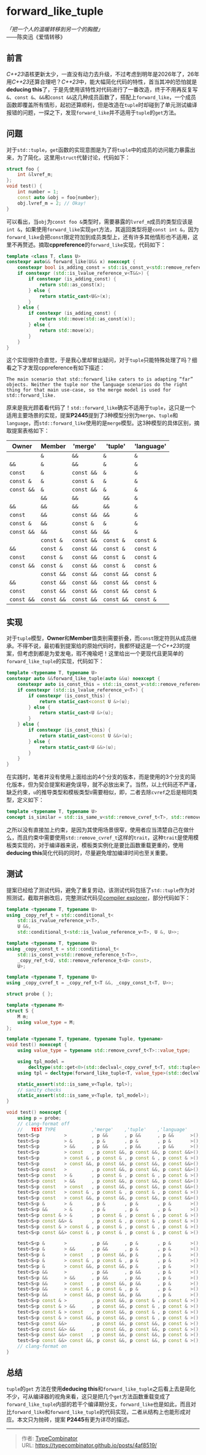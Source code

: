 # forward_like_tuple

*「把一个人的温暖转移到另一个的胸膛」*  
——陈奕迅《爱情转移》

## 前言

*C++23*语核更新太少，一直没有动力去升级，不过考虑到明年是2026年了，26年用*C++23*还算合理吧？*C++23*中，能大幅简化代码的特性，首当其冲的恐怕就是**deducing this**了，于是先使用该特性对代码进行了一番改造，终于不用再反复写`&`、`const &`、`&&`和`const &&`这几种成员函数了，搭配上`forward_like`，一个成员函数即覆盖所有情形，起初还算顺利，但是改造在`tuple`时却碰到了单元测试编译报错的问题，一探之下，发现`forward_like`并不适用于`tuple`的`get`方法。
<!--more-->
## 问题

对于`std::tuple`，`get`函数的实现意图是为了将`tuple`中的成员的访问能力暴露出来，为了简化，这里用`struct`代替讨论，代码如下：

```c++
struct foo {
    int &lvref_m;
};
void test() {
    int number = 1;
    const auto &obj = foo{number};
    obj.lvref_m = 2; // Okay!
}
```

可以看出，当`obj`为`const foo &`类型时，需要暴露的`lvref_m`成员的类型应该是`int &`，如果使用`forward_like`实现`get`方法，其返回类型将是`const int &`，因为`forward_like`会把`const`限定符加到成员类型上，还有许多其他情形也不适用，这里不再赘述。摘取**cppreference**的`forward_like`实现，代码如下：

```c++
template <class T, class U>
constexpr auto&& forward_like(U&& x) noexcept {
    constexpr bool is_adding_const = std::is_const_v<std::remove_reference_t<T>>;
    if constexpr (std::is_lvalue_reference_v<T&&>) {
        if constexpr (is_adding_const) {
            return std::as_const(x);
        } else {
            return static_cast<U&>(x);
        }
    } else {
        if constexpr (is_adding_const) {
            return std::move(std::as_const(x));
        } else {
            return std::move(x);
        }
    }
}
```

这个实现很符合直觉，于是我心里却冒出疑问，对于`tuple`只能特殊处理了吗？细看之下才发现cppreference有如下描述：

```
The main scenario that std::forward_like caters to is adapting “far” objects. Neither the tuple nor the language scenarios do the right thing for that main use-case, so the merge model is used for std::forward_like.
```

原来是我光顾着看代码了！`std::forward_like`确实不适用于`tuple`，这只是一个适用主要场景的实现，提案**P2445**提到了3种模型分别为`merge`、`tuple`和`language`，而`std::forward_like`使用的是`merge`模型。这3种模型的具体区别，摘取提案表格如下：

| Owner      | Member     | 'merge'    | 'tuple'    | 'language' |
| ---------- | ---------- | ---------- | ---------- | ---------- |
|            | `&`        | `&&`       | `&`        | `&`        |
| `&&`       | `&`        | `&&`       | `&`        | `&`        |
| `const`    | `&`        | `const &&` | `&`        | `&`        |
| `const &`  | `&`        | `const &`  | `&`        | `&`        |
| `const &&` | `&`        | `const &&` | `&`        | `&`        |
|            | `&&`       | `&&`       | `&&`       | `&`        |
| `&&`       | `&&`       | `&&`       | `&&`       | `&`        |
| `const`    | `&&`       | `const &&` | `&&`       | `&`        |
| `const &`  | `&&`       | `const &`  | `&`        | `&`        |
| `const &&` | `&&`       | `const &&` | `&&`       | `&`        |
|            | `const &`  | `const &&` | `const &`  | `const &`  |
| `&&`       | `const &`  | `const &&` | `const &`  | `const &`  |
| `const`    | `const &`  | `const &&` | `const &`  | `const &`  |
| `const &&` | `const &`  | `const &&` | `const &`  | `const &`  |
|            | `const &&` | `const &&` | `const &&` | `const &`  |
| `&&`       | `const &&` | `const &&` | `const &&` | `const &`  |
| `const`    | `const &&` | `const &&` | `const &&` | `const &`  |
| `const &&` | `const &&` | `const &&` | `const &&` | `const &`  |

## 实现

对于`tuple`模型，**Owner**和**Member**值类别需要折叠，而`const`限定符则从成员继承。不得不说，最初看到提案给的原始代码时，我都怀疑这是一个*C++23*的提案，但考虑到都是为爱发电，瑕不掩瑜吧！这里给出一个更现代且更简单的`forward_like_tuple`的实现，代码如下：

```c++
template <typename T, typename U>
constexpr auto &&forward_like_tuple(auto &&u) noexcept {
    constexpr auto is_const_this = std::is_const_v<std::remove_reference_t<T>>;
    if constexpr (std::is_lvalue_reference_v<T>) {
        if constexpr (is_const_this) {
            return static_cast<const U &>(u);
        } else {
            return static_cast<U &>(u);
        }
    } else {
        if constexpr (is_const_this) {
            return static_cast<const U &&>(u);
        } else {
            return static_cast<U &&>(u);
        }
    }
}
```

在实践时，笔者并没有使用上面给出的4个分支的版本，而是使用的3个分支的简化版本，但为契合提案和避免误导，就不必放出来了。当然，以上代码还不严谨，缺乏约束，`u`的推导类型和模板类型`U`需要相似，即，二者去除`cvref`之后是相同类型，定义如下：

```c++
template <typename T, typename U>
concept is_similar = std::is_same_v<std::remove_cvref_t<T>, std::remove_cvref_t<U>>;
```

之所以没有直接加上约束，是因为其使用场景很窄，使用者应当清楚自己在做什么，而且约束中需要使用`std::remove_cvref_t`这样的`trait`，这种`trait`是使用模板类实现的，对于编译器来说，模板类实例化是要比函数重载更重的，使用**deducing this**简化代码的同时，尽量避免增加编译时间也至关重要。

## 测试

提案已经给了测试代码，避免了重复劳动，该测试代码包括了`std::tuple`作为对照测试，截取并删改后，完整测试代码见[compiler explorer](https://godbolt.org/z/86e4an4ne)，部分代码如下：

```c++
template <typename T, typename U>
using _copy_ref_t = std::conditional_t<
    std::is_rvalue_reference_v<T>,
    U &&,
    std::conditional_t<std::is_lvalue_reference_v<T>, U &, U>>;

template <typename T, typename U>
using _copy_const_t = std::conditional_t<
    std::is_const_v<std::remove_reference_t<T>>,
    _copy_ref_t<U, std::remove_reference_t<U> const>,
    U>;

template <typename T, typename U>
using _copy_cvref_t = _copy_ref_t<T &&, _copy_const_t<T, U>>;

struct probe { };

template <typename M>
struct S {
    M m;
    using value_type = M;
};

template <typename T, typename, typename Tuple, typename>
void test() noexcept {
    using value_type = typename std::remove_cvref_t<T>::value_type;

    using tpl_model =
        decltype(std::get<0>(std::declval<_copy_cvref_t<T, std::tuple<value_type>>>()));
    using tpl = decltype(forward_like_tuple<T, value_type>(std::declval<value_type>()));

    static_assert(std::is_same_v<Tuple, tpl>);
    // sanity checks
    static_assert(std::is_same_v<Tuple, tpl_model>);
}

void test() noexcept {
    using p = probe;
    // clang-format off
    //   TEST TYPE             ,'merge'    ,'tuple'    ,'language'
    test<S<p         >         , p &&      , p &&      , p &&      >();
    test<S<p         > &       , p &       , p &       , p &       >();
    test<S<p         > &&      , p &&      , p &&      , p &&      >();
    test<S<p         > const   , p const &&, p const &&, p const &&>();
    test<S<p         > const & , p const & , p const & , p const & >();
    test<S<p         > const &&, p const &&, p const &&, p const &&>();
    test<S<p const   >         , p const &&, p const &&, p const &&>();
    test<S<p const   > &       , p const & , p const & , p const & >();
    test<S<p const   > &&      , p const &&, p const &&, p const &&>();
    test<S<p const   > const   , p const &&, p const &&, p const &&>();
    test<S<p const   > const & , p const & , p const & , p const & >();
    test<S<p const   > const &&, p const &&, p const &&, p const &&>();
    test<S<p &       > &       , p &       , p &       , p &       >();
    test<S<p &&      > &       , p &       , p &       , p &       >();
    test<S<p const & > &       , p const & , p const & , p const & >();
    test<S<p const &&> &       , p const & , p const & , p const & >();
    test<S<p const & > const & , p const & , p const & , p const & >();
    test<S<p const &&> const & , p const & , p const & , p const & >();

    test<S<p &       >         , p &&      , p &       , p &       >();
    test<S<p &       > &&      , p &&      , p &       , p &       >();
    test<S<p &       > const   , p const &&, p &       , p &       >();
    test<S<p &       > const & , p const & , p &       , p &       >();
    test<S<p &       > const &&, p const &&, p &       , p &       >();
    test<S<p &&      >         , p &&      , p &&      , p &       >();
    test<S<p &&      > &&      , p &&      , p &&      , p &       >();
    test<S<p &&      > const   , p const &&, p &&      , p &       >();
    test<S<p &&      > const & , p const & , p &       , p &       >();
    test<S<p &&      > const &&, p const &&, p &&      , p &       >();
    test<S<p const & >         , p const &&, p const & , p const & >();
    test<S<p const & > &&      , p const &&, p const & , p const & >();
    test<S<p const & > const   , p const &&, p const & , p const & >();
    test<S<p const & > const &&, p const &&, p const & , p const & >();
    test<S<p const &&>         , p const &&, p const &&, p const & >();
    test<S<p const &&> &&      , p const &&, p const &&, p const & >();
    test<S<p const &&> const   , p const &&, p const &&, p const & >();
    test<S<p const &&> const &&, p const &&, p const &&, p const & >();
    // clang-format on
}
```

## 总结

`tuple`的`get` 方法在使用**deducing this**和`forward_like_tuple`之后看上去是简化不少，可从编译器的视角来看，这只是把几个`get`方法函数重载变成了`forward_like_tuple`内部的若干个编译期分支，`forward_like`也是如此，而且对比`forward_like`和`forward_like_tuple`的代码实现，二者从结构上也能形成对应。本文只为抛砖，提案 **P2445**有更为详尽的描述。


---

> 作者: [TypeCombinator](https://github.com/TypeCombinator)  
> URL: https://typecombinator.github.io/posts/4af8519/  

